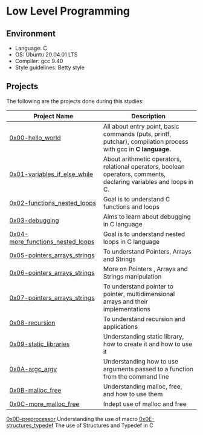 # Low Level Programming

## Environment

* Language: C
* OS: Ubuntu 20.04.01 LTS
* Compiler: gcc 9.40
* Style guidelines: Betty style

## Projects

The following are the projects done during this studies:

Project Name | Description
 --- | ---
[0x00-hello_world](https://github.com/Austinuc/alx-low_level_programming/tree/master/0x00-hello_world) | All about entry point, basic commands (puts, printf, putchar), compilation process with gcc in **C language.**
 [0x01-variables_if_else_while](https://github.com/Austinuc/alx-low_level_programming/tree/master/0x01-variables_if_else_while) | About arithmetic operators, relational operators, boolean operators, comments, declaring variables and loops in C.
 [0x02-functions_nested_loops](https://github.com/Austinuc/alx-low_level_programming/tree/master/0x02-functions_nested_loops) | Goal is to understand C functions and loops
 [0x03-debugging](https://github.com/Austinuc/alx-low_level_programming/tree/master/0x03-debugging) | Aims to learn about debugging in C language
 [0x04-more_functions_nested_loops](https://github.com/Austinuc/alx-low_level_programming/tree/master/0x04-more_functions_nested_loops) | Goal is to understand nested loops in C language
 [0x05-pointers_arrays_strings](https://github.com/Austinuc/alx-low_level_programming/tree/master/0x05-pointers_arrays_strings) | To understand Pointers, Arrays and Strings
 [0x06-pointers_arrays_strings]() | More on Pointers , Arrays and Strings manipulation
 [0x07-pointers_arrays_strings]() | To understand pointer to pointer, multidimensional arrays and their implementations
 [0x08-recursion]() | To understand recursion and applications
 [0x09-static_libraries]() | Understanding static library, how to create it and how to use it
 [0x0A-argc_argv]() | Understanding how to use arguments passed to a function from the command line
 [0x0B-malloc_free]() | Understanding malloc, free, and how to use them
 [0x0C-more_malloc_free]() | Indept use of malloc and free
 [0x0D-preprocessor]() Understanding the use of macro
 [0x0E-structures_typedef]() The use of Structures and Typedef in C
